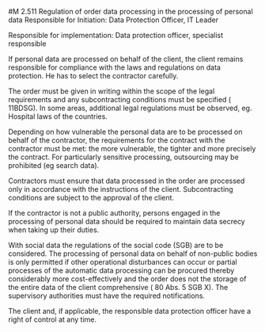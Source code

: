 #M 2.511 Regulation of order data processing in the processing of personal data
Responsible for Initiation: Data Protection Officer, IT Leader

Responsible for implementation: Data protection officer, specialist responsible

If personal data are processed on behalf of the client, the client remains responsible for compliance with the laws and regulations on data protection. He has to select the contractor carefully.

The order must be given in writing within the scope of the legal requirements and any subcontracting conditions must be specified (  11BDSG). In some areas, additional legal regulations must be observed, eg. Hospital laws of the countries.

Depending on how vulnerable the personal data are to be processed on behalf of the contractor, the requirements for the contract with the contractor must be met: the more vulnerable, the tighter and more precisely the contract. For particularly sensitive processing, outsourcing may be prohibited (eg search data).

Contractors must ensure that data processed in the order are processed only in accordance with the instructions of the client. Subcontracting conditions are subject to the approval of the client.

If the contractor is not a public authority, persons engaged in the processing of personal data should be required to maintain data secrecy when taking up their duties.

With social data the regulations of the social code (SGB) are to be considered. The processing of personal data on behalf of non-public bodies is only permitted if other operational disturbances can occur or partial processes of the automatic data processing can be procured thereby considerably more cost-effectively and the order does not the storage of the entire data of the client comprehensive (  80 Abs. 5 SGB X). The supervisory authorities must have the required notifications.

The client and, if applicable, the responsible data protection officer have a right of control at any time.



